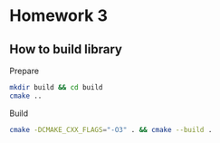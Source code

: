 # Homework 3

## How to build library

Prepare

```bash
mkdir build && cd build
cmake ..
```

Build

```bash
cmake -DCMAKE_CXX_FLAGS="-O3" . && cmake --build .
```
